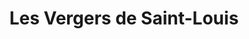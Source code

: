 ---
title: "Les Vergers de Saint-Louis"
url: /poissy/les-vergers-de-saint-louis/
shop: Gemüse & Obst
---